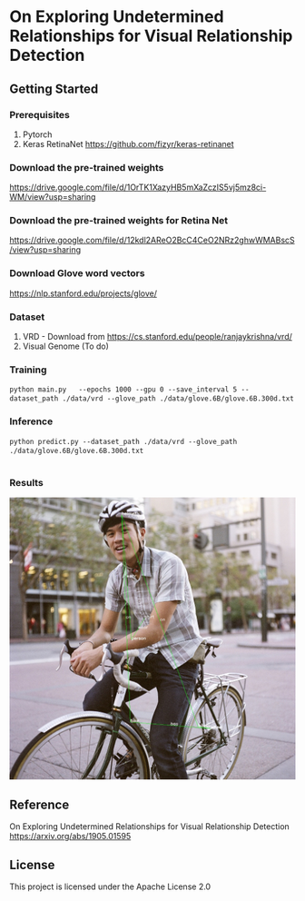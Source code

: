 # On Exploring Undetermined Relationships for Visual Relationship Detection

## Getting Started
### Prerequisites
1. Pytorch
2. Keras RetinaNet https://github.com/fizyr/keras-retinanet

### Download the pre-trained weights
https://drive.google.com/file/d/1OrTK1XazyHB5mXaZczIS5vj5mz8ci-WM/view?usp=sharing

### Download the pre-trained weights for Retina Net
https://drive.google.com/file/d/12kdl2AReO2BcC4CeO2NRz2ghwWMABscS/view?usp=sharing

### Download Glove word vectors
https://nlp.stanford.edu/projects/glove/

### Dataset
1) VRD - Download from  https://cs.stanford.edu/people/ranjaykrishna/vrd/
2) Visual Genome (To do)

 
### Training
```
python main.py   --epochs 1000 --gpu 0 --save_interval 5 --dataset_path ./data/vrd --glove_path ./data/glove.6B/glove.6B.300d.txt
```

### Inference
```
python predict.py --dataset_path ./data/vrd --glove_path ./data/glove.6B/glove.6B.300d.txt


```

### Results
![alt text](./outputs/8544815951_de514c0305_b.jpg)




## Reference
On Exploring Undetermined Relationships for Visual Relationship Detection
https://arxiv.org/abs/1905.01595


## License
This project is licensed under the Apache License 2.0


